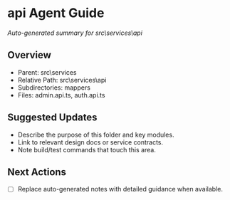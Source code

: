 ﻿# api Agent Guide
*Auto-generated summary for src\services\api*

## Overview
- Parent: src\services
- Relative Path: src\services\api
- Subdirectories: mappers
- Files: admin.api.ts, auth.api.ts

## Suggested Updates
- Describe the purpose of this folder and key modules.
- Link to relevant design docs or service contracts.
- Note build/test commands that touch this area.

## Next Actions
- [ ] Replace auto-generated notes with detailed guidance when available.
